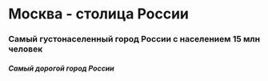 # Москва - столица России
### Самый густонаселенный город России  с населением 15 млн человек
##### Самый дорогой город России

